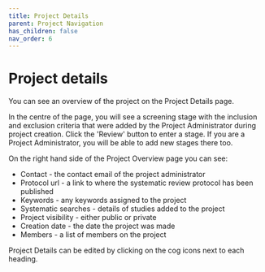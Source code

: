 ```yaml
---
title: Project Details
parent: Project Navigation
has_children: false
nav_order: 6
---
```


# Project details
You can see an overview of the project on the Project Details page. 

In the centre of the page, you will see a screening stage with the inclusion and exclusion criteria that were added by the Project Administrator during project creation. Click the 'Review' button to enter a stage. If you are a Project Administrator, you will be able to add new stages there too. 

On the right hand side of the Project Overview page you can see:

* Contact - the contact email of the project administrator
* Protocol url - a link to where the systematic review protocol has been published
* Keywords - any keywords assigned to the project
* Systematic searches - details of studies added to the project
* Project visibility - either public or private
* Creation date - the date the project was made
* Members - a list of members on the project

Project Details can be edited by clicking on the cog icons next to each heading.
